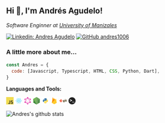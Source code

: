 <h2> Hi 👋, I'm Andrés Agudelo!</h2>
<p><em>Software Enginner at <a href="http://www.umanizales.edu.co">University of Manizales</a>
</em></p>

[![Linkedin: Andres Agudelo](https://img.shields.io/badge/-johnaagudelo-blue?style=flat-square&logo=Linkedin&logoColor=white&link=john-alexander-agudelo-g-43487363)](https://www.linkedin.com/in/andrés-agudelo-b393aa152)
[![GitHub andres1006](https://img.shields.io/github/followers/johnaagudelo0820?label=follow&style=social)](https://github.com/andres1006)


### A little more about me...

```javascript
const Andres = {
  code: [Javascript, Typescript, HTML, CSS, Python, Dart],
}
```
**Languages and Tools:**

<code><img height="20" src="https://raw.githubusercontent.com/github/explore/80688e429a7d4ef2fca1e82350fe8e3517d3494d/topics/javascript/javascript.png"></code>
<code><img height="20" src="https://raw.githubusercontent.com/github/explore/80688e429a7d4ef2fca1e82350fe8e3517d3494d/topics/react/react.png"></code>
<code><img height="20" src="https://raw.githubusercontent.com/github/explore/5c058a388828bb5fde0bcafd4bc867b5bb3f26f3/topics/graphql/graphql.png"></code>
<code><img height="20" src="https://raw.githubusercontent.com/github/explore/80688e429a7d4ef2fca1e82350fe8e3517d3494d/topics/nodejs/nodejs.png"></code>
<code><img height="20" src="https://raw.githubusercontent.com/github/explore/80688e429a7d4ef2fca1e82350fe8e3517d3494d/topics/python/python.png"></code>
<code><img height="20" src="https://raw.githubusercontent.com/github/explore/80688e429a7d4ef2fca1e82350fe8e3517d3494d/topics/firebase/firebase.png"></code>
<code><img height="20" src="https://raw.githubusercontent.com/github/explore/80688e429a7d4ef2fca1e82350fe8e3517d3494d/topics/git/git.png"></code>
<code><img height="20" src="https://raw.githubusercontent.com/github/explore/80688e429a7d4ef2fca1e82350fe8e3517d3494d/topics/terminal/terminal.png"></code>

![Andres's github stats](https://github-readme-stats.vercel.app/api?username=johnaagudelo0820&show_icons=true&hide_border=true)
